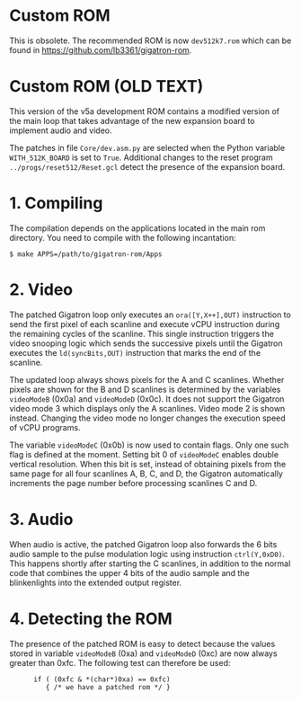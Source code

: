 # Custom ROM 

This is obsolete. The recommended ROM is now `dev512k7.rom`
which can be found in https://github.com/lb3361/gigatron-rom.


# Custom ROM (OLD TEXT)


This version of the v5a development ROM contains a modified version of
the main loop that takes advantage of the new expansion board to
implement audio and video.

The patches in file `Core/dev.asm.py` are selected when the
Python variable `WITH_512K_BOARD` is set to `True`.
Additional changes to the reset program `../progs/reset512/Reset.gcl`
detect the presence of the expansion board.


# 1. Compiling

The compilation depends on the applications located in the main rom directory.
You need to compile with the following incantation:
```
$ make APPS=/path/to/gigatron-rom/Apps
```

# 2. Video

The patched Gigatron loop only executes an `ora([Y,X++],OUT)` instruction
to send the first pixel of each scanline and execute vCPU instruction
during the remaining cycles of the scanline. This single instruction
triggers the video snooping logic which sends the successive pixels
until the Gigatron executes the `ld(syncBits,OUT)` instruction that
marks the end of the scanline.

The updated loop always shows pixels for the A and C scanlines.
Whether pixels are shown for the B and D scanlines is determined by
the variables `videoModeB` (0x0a) and `videoModeD` (0x0c). It does not
support the Gigatron video mode 3 which displays only the A scanlines.
Video mode 2 is shown instead. Changing the video mode no longer
changes the execution speed of vCPU programs.

The variable `videoModeC` (0x0b) is now used to contain flags. Only
one such flag is defined at the moment. Setting bit 0 of `videoModeC`
enables double vertical resolution. When this bit is set, instead of
obtaining pixels from the same page for all four scanlines A, B, C,
and D, the Gigatron automatically increments the page number before
processing scanlines C and D.


# 3. Audio

When audio is active, the patched Gigatron loop also forwards 
the 6 bits audio sample to the pulse modulation logic
using instruction `ctrl(Y,0xD0)`. This happens shortly
after starting the C scanlines, in addition to the normal
code that combines the upper 4 bits of the audio sample
and the blinkenlights into the extended output register.


# 4. Detecting the ROM

The presence of the patched ROM is easy to detect because the values
stored in variable `videoModeB` (0xa) and `videoModeD` (0xc) are now
always greater than 0xfc.  The following test can therefore be used:
```
      if ( (0xfc & *(char*)0xa) == 0xfc)
         { /* we have a patched rom */ }
```

